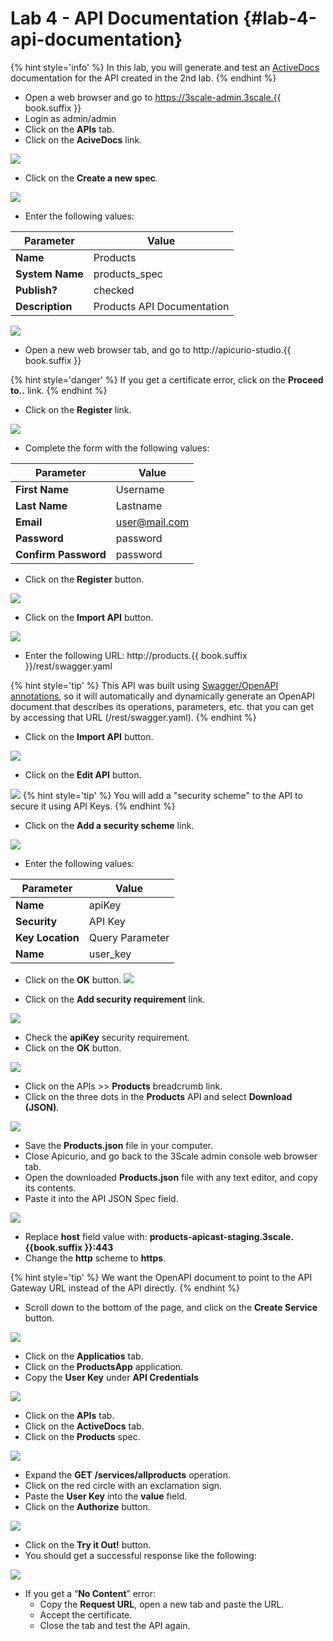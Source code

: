 # Lab 4 - API Documentation {#lab-4-api-documentation}

{% hint style='info' %}
In this lab, you will generate and test an [ActiveDocs](https://access.redhat.com/documentation/en-us/red_hat_3scale/2.2/html/api_documentation/create-activedocs-spec#threescale_activedocs_and_swagger) documentation for the API created in the 2nd lab.
{% endhint %}

*  Open a web browser and go to https://3scale-admin.3scale.{{ book.suffix }}
*  Login as admin/admin
*  Click on the **APIs** tab.
*  Click on the **AciveDocs** link.

![](images/image31.png)

*  Click on the **Create a new spec**.

![](images/image102.png)

*  Enter the following values:

| Parameter | Value |
| --- | --- |
| **Name** | Products |
| **System Name** | products_spec |
| **Publish?** | checked |
| **Description** | Products API Documentation |

![](images/image75.png)

* Open a new web browser tab, and go to http://apicurio-studio.{{ book.suffix }}

{% hint style='danger' %}
If you get a certificate error, click on the **Proceed to..** link.
{% endhint %}


* Click on the **Register** link.

![](assets/Selection_484.png)

* Complete the form with the following values:

| Parameter | Value |
| --- | --- |
| **First Name** | Username |
| **Last Name** | Lastname |
| **Email** | user@mail.com |
| **Password** | password |
| **Confirm Password** | password |

* Click on the **Register** button.

![](assets/Selection_485.png)

* Click on the **Import API** button.

![](assets/Selection_342.png)

* Enter the following URL:  http://products.{{ book.suffix }}/rest/swagger.yaml

{% hint style='tip' %}
This API was built using [Swagger/OpenAPI annotations](https://github.com/swagger-api/swagger-core/wiki/annotations), so it will automatically and dynamically generate an OpenAPI document that describes its operations, parameters, etc. that you can get by accessing that URL (/rest/swagger.yaml).
{% endhint %}


* Click on the **Import API** button.

![](assets/Selection_328.png)

* Click on the **Edit API** button.

![](assets/Selection_329.png)
{% hint style='tip' %}
You will add a "security scheme" to the API to secure it using API Keys.
{% endhint %}

* Click on the **Add a security scheme** link.

![](assets/Selection_330.png)

* Enter the following values:

| Parameter | Value |
| -- | -- |
| **Name** | apiKey |
| **Security** | API Key |
| **Key Location** | Query Parameter |
| **Name** | user_key |


* Click on the **OK** button.
![](assets/Selection_331.png)

* Click on the **Add security requirement** link.

![](assets/Selection_332.png)

* Check the **apiKey** security requirement.
* Click on the **OK** button.

![](assets/Selection_333.png)

* Click on the APIs >> **Products** breadcrumb link.
* Click on the three dots in the **Products** API and select **Download (JSON)**.

![](assets/Selection_334.png)

* Save the **Products.json** file in your computer.
* Close Apicurio, and go back to the 3Scale admin console web browser tab.
* Open the downloaded **Products.json** file with any text editor, and copy its contents.
* Paste it into the API JSON Spec field.

![](assets/Selection_335.png)

* Replace **host** field value with: **products-apicast-staging.3scale.{{book.suffix }}:443**
* Change the **http** scheme to **https**.

{% hint style='tip' %}
We want the OpenAPI document to point to the API Gateway URL instead of the API directly.
{% endhint %}



* Scroll down to the bottom of the page, and click on the **Create Service** button.

![](assets/Selection_336.png)

* Click on the **Applicatios** tab.
* Click on the **ProductsApp** application.
* Copy the **User Key** under **API Credentials**

![](assets/Selection_337.png)

* Click on the **APIs** tab.
* Click on the **ActiveDocs** tab.
* Click on the **Products** spec.

![](assets/Selection_338.png)

* Expand the **GET** **/services/allproducts** operation.
* Click on the red circle with an exclamation sign.
* Paste the **User Key** into the **value** field.
* Click on the **Authorize** button.

![](assets/Selection_339.png)
* Click on the **Try it Out!** button.
* You should get a successful response like the following:

![](images/image74.png)

* If you get a “**No Content**” error:
   * Copy the **Request URL**, open a new tab and paste the URL.
   * Accept the certificate.
   * Close the tab and test the API again.